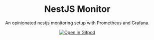 <h1 align="center">NestJS Monitor</h1>

<div align="center">
An opinionated nestjs monitoring setup with Prometheus and Grafana.

[![Open in Gitpod](https://gitpod.io/button/open-in-gitpod.svg)](https://gitpod.io/#https://github.com/ChakshuGautam/nestjs-monitor)